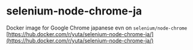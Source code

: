 # selenium-node-chrome-ja

Docker image for Google Chrome japanese evn on `selenium/node-chrome`  
[https://hub.docker.com/r/yuta/selenium-node-chrome-ja/](https://hub.docker.com/r/yuta/selenium-node-chrome-ja/)